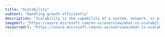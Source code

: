 ```yaml
---
title: "Scalability"
subtext: "Handling growth efficiently"
description: "Scalability is the capability of a system, network, or process to handle a growing amount of work, or its potential to accommodate growth.<br><br>Think of scalability as the ability of a bridge to handle more traffic as the city grows."
imageUrl: "https://azure.microsoft.com/en-us/overview/what-is-scalability/"
resourceUrl: "https://azure.microsoft.com/en-us/overview/what-is-scalability/"
---
```


